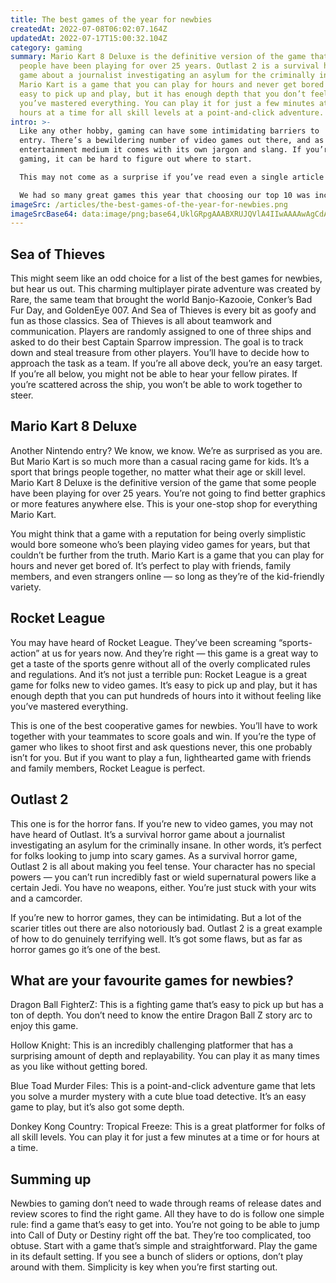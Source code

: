 ```yaml
---
title: The best games of the year for newbies
createdAt: 2022-07-08T06:02:07.164Z
updatedAt: 2022-07-17T15:00:32.104Z
category: gaming
summary: Mario Kart 8 Deluxe is the definitive version of the game that some
  people have been playing for over 25 years. Outlast 2 is a survival horror
  game about a journalist investigating an asylum for the criminally insane.
  Mario Kart is a game that you can play for hours and never get bored of. It’s
  easy to pick up and play, but it has enough depth that you don’t feel like
  you’ve mastered everything. You can play it for just a few minutes at a few
  hours at a time for all skill levels at a point-and-click adventure.
intro: >-
  Like any other hobby, gaming can have some intimidating barriers to
  entry. There’s a bewildering number of video games out there, and as with any
  entertainment medium it comes with its own jargon and slang. If you’re new to
  gaming, it can be hard to figure out where to start.

  This may not come as a surprise if you’ve read even a single article about the current state of the video game industry, but 2018 was a rough year for gamers — especially those who are just dipping their toes into this whole “video games” thing. Many big-name titles such as Call of Duty and Assassin’s Creed were so filled with microtransactions and other unfair business practices that they were met with widespread criticism and even government intervention in some cases.

  We had so many great games this year that choosing our top 10 was incredibly difficult. But we managed it! Here are the best games for newbies in 2019:
imageSrc: /articles/the-best-games-of-the-year-for-newbies.png
imageSrcBase64: data:image/png;base64,UklGRpgAAABXRUJQVlA4IIwAAAAwAgCdASoKAAoAAUAmJagCdAYqhuFZrNs1UAD+/svWq0KXzSZMbdfoPjB5XP5//kbhCe/Z6HR7hg69qb617d6UmQip9BA6j8qwtua8kU5lW0kNtqsKOA1ppWW/fnx0E+XrRyVTbzAuYJGQc41240bge8oW31bxHeN6t12hVr+550xArH/RiP/c5MnwAA==
---
```


## Sea of Thieves

This might seem like an odd choice for a list of the best games for newbies, but hear us out.
This charming multiplayer pirate adventure was created by Rare, the same team that brought the world Banjo-Kazooie, Conker’s Bad Fur Day, and GoldenEye 007. And Sea of Thieves is every bit as goofy and fun as those classics.
Sea of Thieves is all about teamwork and communication. Players are randomly assigned to one of three ships and asked to do their best Captain Sparrow impression. The goal is to track down and steal treasure from other players.
You’ll have to decide how to approach the task as a team. If you’re all above deck, you’re an easy target. If you’re all below, you might not be able to hear your fellow pirates. If you’re scattered across the ship, you won’t be able to work together to steer.

## Mario Kart 8 Deluxe

Another Nintendo entry? We know, we know. We’re as surprised as you are.
But Mario Kart is so much more than a casual racing game for kids. It’s a sport that brings people together, no matter what their age or skill level.
Mario Kart 8 Deluxe is the definitive version of the game that some people have been playing for over 25 years. You’re not going to find better graphics or more features anywhere else. This is your one-stop shop for everything Mario Kart.

You might think that a game with a reputation for being overly simplistic would bore someone who’s been playing video games for years, but that couldn’t be further from the truth.
Mario Kart is a game that you can play for hours and never get bored of. It’s perfect to play with friends, family members, and even strangers online — so long as they’re of the kid-friendly variety.

## Rocket League

You may have heard of Rocket League. They’ve been screaming “sports-action” at us for years now.
And they’re right — this game is a great way to get a taste of the sports genre without all of the overly complicated rules and regulations.
And it’s not just a terrible pun: Rocket League is a great game for folks new to video games. It’s easy to pick up and play, but it has enough depth that you can put hundreds of hours into it without feeling like you’ve mastered everything.

This is one of the best cooperative games for newbies. You’ll have to work together with your teammates to score goals and win. If you’re the type of gamer who likes to shoot first and ask questions never, this one probably isn’t for you. But if you want to play a fun, lighthearted game with friends and family members, Rocket League is perfect.

## Outlast 2

This one is for the horror fans. If you’re new to video games, you may not have heard of Outlast. It’s a survival horror game about a journalist investigating an asylum for the criminally insane.
In other words, it’s perfect for folks looking to jump into scary games.
As a survival horror game, Outlast 2 is all about making you feel tense. Your character has no special powers — you can’t run incredibly fast or wield supernatural powers like a certain Jedi. You have no weapons, either. You’re just stuck with your wits and a camcorder.

If you’re new to horror games, they can be intimidating. But a lot of the scarier titles out there are also notoriously bad. Outlast 2 is a great example of how to do genuinely terrifying well. It’s got some flaws, but as far as horror games go it’s one of the best.

## What are your favourite games for newbies?

Dragon Ball FighterZ: This is a fighting game that’s easy to pick up but has a ton of depth. You don’t need to know the entire Dragon Ball Z story arc to enjoy this game.

Hollow Knight: This is an incredibly challenging platformer that has a surprising amount of depth and replayability. You can play it as many times as you like without getting bored.

Blue Toad Murder Files: This is a point-and-click adventure game that lets you solve a murder mystery with a cute blue toad detective. It’s an easy game to play, but it’s also got some depth.

Donkey Kong Country: Tropical Freeze: This is a great platformer for folks of all skill levels. You can play it for just a few minutes at a time or for hours at a time.

## Summing up

Newbies to gaming don’t need to wade through reams of release dates and review scores to find the right game. All they have to do is follow one simple rule: find a game that’s easy to get into.
You’re not going to be able to jump into Call of Duty or Destiny right off the bat. They’re too complicated, too obtuse. Start with a game that’s simple and straightforward.
Play the game in its default setting. If you see a bunch of sliders or options, don’t play around with them. Simplicity is key when you’re first starting out.
